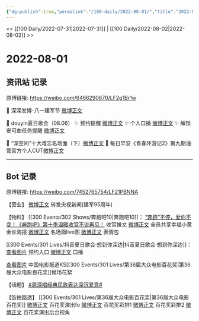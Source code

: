 ```yaml
---
{"dg-publish":true,"permalink":"/100-daily/2022-08-01/","title":"2022-08-01"}
---
```



<< [[100 Daily/2022-07-31\|2022-07-31]] | [[100 Daily/2022-08-02\|2022-08-02]] >>

# 2022-08-01

## 资讯站 记录

原博链接: https://weibo.com/6466290670/LF2g1Br1w

🌟 深深发博-八一建军节 [微博正文](https://m.weibo.cn/6466290670/4797448746960166)

🌟 douyin夏日歌会（08.06）
✨ 预约提醒 [微博正文](https://m.weibo.cn/6466290670/4797724606859556)
✨ 个人口播 [微博正文](https://m.weibo.cn/6466290670/4797728343458034)
✨ 解锁安可曲任务提醒 [微博正文](https://m.weibo.cn/6466290670/4797737210221440)

🌟 “深空间”十大难忘名场面（下）[微博正文](https://m.weibo.cn/6466290670/4797627139097702)
🌟 每日早安《青春环游记2》第九期油管官方个人CUT[微博正文](https://m.weibo.cn/6466290670/4797561124946882)

---
## Bot 记录

原博链接: https://weibo.com/7452765754/LF21PBNNA

【营业】
[微博正文](https://m.weibo.cn/1736988591/4797444900263910) 转发央视新闻(建军95周年)

【物料】
[[300 Events/302 Shows/奔跑吧10\|奔跑吧10]]：
[“奔跑”不停，爱你不变！《奔跑吧》第十季温暖收官不说再见！](https://weibo.cn/sinaurl?u=https%3A%2F%2Fmp.weixin.qq.com%2Fs%2FmGM432O9omc2zJJOH8Ksow) 收官推文 [微博正文](https://m.weibo.cn/5242381821/4797594817008980) 全员共享幸福小黄金长海报
[微博正文](https://m.weibo.cn/5242381821/4797685423146387) 名场面live图
[微博正文](https://m.weibo.cn/5242381821/4797700513991924) 表情包

[[300 Events/301 Lives/抖音夏日歌会·想到你深边\|抖音夏日歌会·想到你深边]]：
[查看图片](https://wx1.sinaimg.cn/large/0088n2Pggy1h4rn3w0bx6j305104t3yi.jpg) 预约入口
[微博正文](https://m.weibo.cn/6466290670/4797728343458034) 口播

[查看图片](https://wx1.sinaimg.cn/large/0088n2Pggy1h4rn423kumj30u01hdteu.jpg) 中国电影报道KS[[300 Events/301 Lives/第36届大众电影百花奖\|第36届大众电影百花奖]]候场花絮

【话题】
[#周深唱经典民歌表达深沉爱意#](https://s.weibo.com/weibo?q=%23%E5%91%A8%E6%B7%B1%E5%94%B1%E7%BB%8F%E5%85%B8%E6%B0%91%E6%AD%8C%E8%A1%A8%E8%BE%BE%E6%B7%B1%E6%B2%89%E7%88%B1%E6%84%8F%23)

【饭拍路透】
[[300 Events/301 Lives/第36届大众电影百花奖\|第36届大众电影百花奖]]
[微博正文](https://m.weibo.cn/3199780861/4797638925091124) 百花奖演出fo
[微博正文](https://m.weibo.cn/7633014126/4797632244091811) 百花奖彩排1
[微博正文](https://m.weibo.cn/7495641082/4797472688047488) 百花奖彩排2
[微博正文](https://m.weibo.cn/2116890350/4797761016308895) 百花奖演出后台视角

